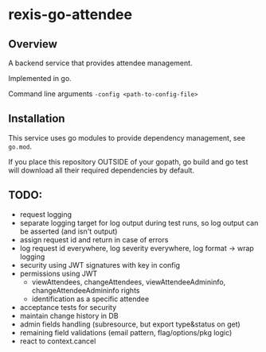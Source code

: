 # rexis-go-attendee

## Overview

A backend service that provides attendee management.

Implemented in go.

Command line arguments
```-config <path-to-config-file>```

## Installation

This service uses go modules to provide dependency management, see `go.mod`.

If you place this repository OUTSIDE of your gopath, go build and go test will download
all their required dependencies by default. 

## TODO:
- request logging
- separate logging target for log output during test runs, so log output can be asserted (and isn't output)
- assign request id and return in case of errors
- log request id everywhere, log severity everywhere, log format -> wrap logging
- security using JWT signatures with key in config
- permissions using JWT
    - viewAttendees, changeAttendees, viewAttendeeAdmininfo, changeAttendeeAdmininfo rights
    - identification as a specific attendee
- acceptance tests for security
- maintain change history in DB
- admin fields handling (subresource, but export type&status on get)
- remaining field validations (email pattern, flag/options/pkg logic)
- react to context.cancel
